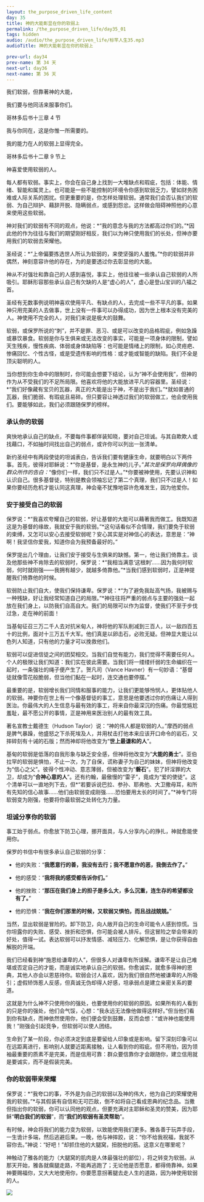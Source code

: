 ```yaml
---
layout: the_purpose_driven_life_content
day: 35
title: 神的大能彰显在你的软弱上
permalink: /the_purpose_driven_life/day35_01
tags: hidden
audio: /audio/the_purpose_driven_life/标竿人生35.mp3
audioTitle: 神的大能彰显在你的软弱上

prev-url: day34
prev-name: 第 34 天
next-url: day36
next-name: 第 36 天
---
```


<div class="center script poem">
<p>我们软弱，但靠著神的大能，</p>
<p>我们要与他同活来服事你们。</p>
<p class="sp-verse">哥林多后书十三章 4 节</p>
</div>
<div class="center script poem">
<p>我与你同在，这是你惟一所需要的。</p>
<p> 我的能力在人的软弱上显得完全。</p>
<p class="sp-verse">哥林多后书十二章 9 节上</p>
</div>
<p class="first">神喜爱使用软弱的人。</p>

每人都有软弱。事实上，你会在自己身上找到一大堆缺点和瑕疵，包括：体能、情绪、智能和属灵上。也可能是一些不能控制的环境令你感到软弱乏力，譬如财务困难或人际关系的困扰。但更重要的是，你怎样处理软弱。通常我们会否认我们的软弱、为自己辩护、藉辞开脱、隐瞒弱点，或感到怨忿。这样做会阻碍神照他的心意来使用这些软弱。

神对我们的软弱有不同的观点，他说：*“我的意念与我的方法都高过你们的。”*因此他的作为往往与我们的期望刚好相反，我们以为神只使用我们的长处，但神亦要用我们的软弱去荣耀他。

圣经说：*“上帝偏要拣选世人所认为软弱的，来使坚强的人羞愧。”*你的软弱并非偶然，神刻意容许他的存在，为的是要透过你去彰显他的大能。

神从不对强壮和靠自己的人感到喜悦，事实上，他往往被一些承认自己软弱的人所吸引。耶稣形容那些承认自己有欠缺的人是“虚心的人”，虚心是登山宝训的八福之首。

圣经有无数事例说明神喜欢使用平凡、有缺点的人，去完成一些不平凡的事。如果神只用完美的人去做事，世上没有一件事可以办得成功，因为世上根本没有完美的人。神使用不完全的人，对我们来说是极大的鼓舞。

软弱，或保罗所说的“刺”，并不是罪、恶习、或是可以改变的品格瑕疵，例如急躁或暴饮暴食。软弱是你与生俱来或无法改变的事实，可能是一项身体的限制，譬如天生残疾，慢性疾病、体弱或身体缺陷等：也可能是情绪上的限制，如心灵疮疤、惨痛回忆、个性古怪，或是受遗传影响的性格：或才能或智能的缺陷。我们不全是顶尖聪明的人。

当你想到你生命中的限制时，你可能会想要下结论，认为“神不会使用我”，但神的作为从不受我们的不足所局限。他喜欢将他的大能放进平凡的容器里。圣经说：*“我们好像藏有宝贝的瓦器，真正的大能是出于神，不是出于我们。”*就如普通的瓦器，我们脆弱、有瑕疵且易碎。但只要容让神透过我们的软弱做工，他会使用我们。要能够如此，我们必须跟随保罗的榜样。

### 承认你的软弱

爽快地承认自己的缺点，不要每件事都佯装知晓，要对自己坦诚。与其自欺欺人或找藉口，不如抽时间找出自己的弱点，或许你可以列出一张清单。

新约圣经中有两段使徒的坦诚表白，告诉我们要有健康生命，就要明白以下两件事。首先，彼得对耶稣说：*“你是基督，是永生神的儿子。”*其次是保罗向拜偶像的群众所作的告白：*“像你们一样，我们只不过是人。”*你要被神使用，先要认识神和认识自己。很多基督徒，特别是教会领袖忘记了第二个真理，我们只不过是人！如果你要经历危机才能认同这真理，神会毫不犹豫地容许危难发生，因为他爱你。

### 安于接受自己的软弱

保罗说：*“我喜欢夸耀自己的软弱，好让基督的大能可以藉著我而做工。我既知道这是为基督的缘故，我就安于我的软弱。”*这句话看似不合情理，我们要免于软弱的束缚，又怎可以安心去接受软弱呢？安心其实是对神信心的表达，意思是：“神啊！我坚信你爱我，知道你会为我预备最好的。”

保罗提出几个理由，让我们安于接受与生俱来的缺憾。第一，他让我们倚靠主。谈及他那些神不肯除去的软弱时，保罗说：*“我相当满意‘这根刺’……因为我何时软弱，何时就刚强——我拥有越少，就越多倚靠他。”*当我们感到软弱时，正是神提醒我们倚靠他的时候。

软弱防止我们自大，使我们保持谦卑。保罗说：*“为了避免我趾高气扬，我被赐与一种残缺，好让我经常知道自己的局限。”*神往往将严重的弱点与主要的强处一起放在我们身上，以防我们自高自大。我们的局限可以作为监督，使我们不至于步伐过急，走在神的前面！

当基甸征召三万二千人去对抗米甸人，神将他的军队削减到三百人，以一敌四百五十的比例，面对十三万五千大军。他们真是以卵击石，必败无疑。但神显大能让以色列人知道，只有他的力量才可以挽救他们。

软弱可以促进信徒之间的团契相交。当我们自觉有能力，我们觉得不需要任何人。个人的极限让我们知道：我们实在彼此需要。当我们将一缕缕纤弱的生命编织在一起时，一条强壮的绳子便产生了。贺凡司（Vance Havner）有一句妙语：“基督徒就像雪花般脆弱，但当他们黏在一起时，连交通也要停摆。”

最重要的是，软弱增长我们同情和服事的能力，让我们更能够怜悯人，更体贴他人的软弱。神要你在世上有一个像基督徒的事工，意思是他要透过你的伤痛让人得到医治。你最伟大的人生信息与最有效的事工，将来自你最深沉的伤痛。你最觉尴尬羞耻，最不愿公开的事情，正是神用来医治别人的最有效工具。

著名宣教士戴德生（Hudson Taylor）说：“神的伟人都是软弱的人。”摩西的弱点是脾气暴躁，他盛怒之下杀死埃及人，并用杖击打他本来应该开口命令的岩石，又摔碎刻有十诫的石版；然而神却将他改变为“**世上最谦和的人**”。

基甸的软弱是低落的自我形象与缺乏安全感，但神将他改变为“**大能的勇士**”。亚伯拉罕的软弱是惧怕，不止一次，为了自保，谎称妻子为自己的妹妹，但神将他改变为“信心之父”。彼得个性冲动、意志薄弱，但被改变为“**磐石**”。犯了奸淫罪的大卫，却成为“**合神心意的人**”。还有约翰，最傲慢的“雷子”，竟成为“爱的使徒”。这个清单可以一直地列下去，但*“若要诉说巴拉、参孙、耶弗他、大卫撒母耳，和所有先知的信心故事……他们由软弱变成刚强……恐怕要用太长的时间了。”*神专门将软弱变为刚强，他要将你最软弱之处转化为力量。

### 坦诚分享你的软弱

事工始于弱点。你愈放下防卫心理，挪开面具，与人分享内心的挣扎，神就愈能使用你。

保罗的书信中有很多承认自己软弱的分享：

- 他的失败：“**我愿意行的善，我没有去行；我不愿意作的恶，我倒去作了。**”

- 他的感受：“**我将我的感受都告诉你们。**”

- 他的挫败：“**那压在我们身上的担子是多么大，多么沉重，连生存的希望都没有了。**”

- 他的恐惧：“**我在你们那里的时候，又软弱又惧怕，而且战战兢兢。**”

当然，显出软弱是冒险的。卸下防卫，向人敞开自己的生命可能令人感到惊慌。当你坦露你的失败、感受、挫折和恐惧，你可能会被人排斥。但这冒险之举会带来的好处，值得一试。表达软弱可以抒发情感、减轻压力、化解恐惧，是让你获得自由解脱的开端。

我们已经看到神“施恩给谦卑的人”，但很多人对谦卑有所误解。谦卑不是让自己难堪或否定自己的才能，而是诚实地承认自己的软弱。你愈诚实，就愈多得神的恩典，其他人亦会以恩慈待你。软弱会讨人喜欢，因为我们很自然地被谦卑的人所吸引；虚假矫饰惹人反感，但真诚无伪却得人好感，坦承弱点是建立亲密关系的要道。

这就是为什么神不只使用你的强处，也要使用你的软弱的原因。如果所有的人看到的只是你的强处，他们会气馁，心想：“我永远无法像他做得这样好。”但当他们看到你有缺点，而神依然使用你，他们便会受到鼓舞，反而会想：“或许神也能使用我！”刚强会引起竞争，但软弱可以使人团结。

生命到了某一阶段，你必须决定到底是要留给人印象或是影响。留下深刻印象可以在远距离进行，影响别人就要近距离接触，让人看到你的瑕疵。但不用怕，因为领袖最重要的质素不是完美，而是信用可靠：群众要信靠你才会跟随你，建立信用就是要诚实，而不是假装完美。

### 你的软弱带来荣耀

保罗说：*“我夸口的事，不外是为自己的软弱以及神的伟大，他为自己的荣耀使用我的软弱。”*与其假装有自信和无可匹敌，倒不如将自己看成恩典的纪念品。当撒但指出你的软弱，你可以认同他的观点，但要充满对主耶稣和圣灵的赞美，因为耶稣“**明白我们的软弱**”，而“**我们的软弱有圣灵帮助**”。

有时候，神会将我们的能力变为软弱，以致能使用我们更多。雅各善于玩弄手段，一生诡计多端，然后逃避后果。一晚，他与神摔跤，说：“你不给我祝福，我就不容你去。”神说：“好吧！”却抓住他的大腿窝，扭脱他的筋。这意义在哪里呢？

神触动了雅各的能力（大腿窝的肌肉是人体最强壮的部位），将之转变为软弱。从那天开始，雅各就瘸腿走路，不能再逃跑了；无论他是否愿意，都得倚靠神。如果神要赐福你，又大大地使用你，你要愿意拐著腿去走人生的道路，因为神使用软弱的人。

<div class="article-img-wrapper">
  <img src="https://typora-1259024198.cos.ap-beijing.myqcloud.com/wg/the_purpose_driven_life/image/day35_card.jpg">
</div>
